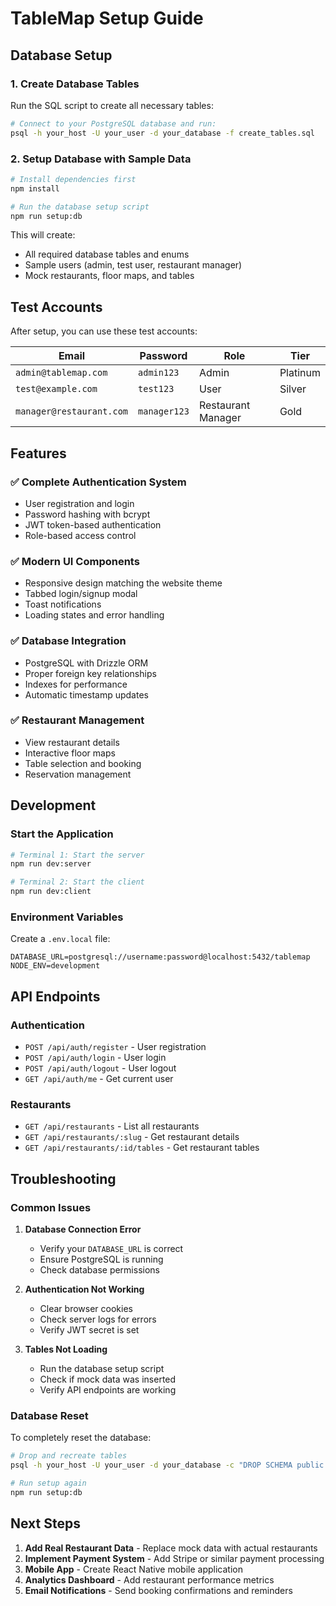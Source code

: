 # TableMap Setup Guide

## Database Setup

### 1. Create Database Tables

Run the SQL script to create all necessary tables:

```bash
# Connect to your PostgreSQL database and run:
psql -h your_host -U your_user -d your_database -f create_tables.sql
```

### 2. Setup Database with Sample Data

```bash
# Install dependencies first
npm install

# Run the database setup script
npm run setup:db
```

This will create:
- All required database tables and enums
- Sample users (admin, test user, restaurant manager)
- Mock restaurants, floor maps, and tables

## Test Accounts

After setup, you can use these test accounts:

| Email | Password | Role | Tier |
|-------|----------|------|------|
| `admin@tablemap.com` | `admin123` | Admin | Platinum |
| `test@example.com` | `test123` | User | Silver |
| `manager@restaurant.com` | `manager123` | Restaurant Manager | Gold |

## Features

### ✅ Complete Authentication System
- User registration and login
- Password hashing with bcrypt
- JWT token-based authentication
- Role-based access control

### ✅ Modern UI Components
- Responsive design matching the website theme
- Tabbed login/signup modal
- Toast notifications
- Loading states and error handling

### ✅ Database Integration
- PostgreSQL with Drizzle ORM
- Proper foreign key relationships
- Indexes for performance
- Automatic timestamp updates

### ✅ Restaurant Management
- View restaurant details
- Interactive floor maps
- Table selection and booking
- Reservation management

## Development

### Start the Application

```bash
# Terminal 1: Start the server
npm run dev:server

# Terminal 2: Start the client
npm run dev:client
```

### Environment Variables

Create a `.env.local` file:

```env
DATABASE_URL=postgresql://username:password@localhost:5432/tablemap
NODE_ENV=development
```

## API Endpoints

### Authentication
- `POST /api/auth/register` - User registration
- `POST /api/auth/login` - User login
- `POST /api/auth/logout` - User logout
- `GET /api/auth/me` - Get current user

### Restaurants
- `GET /api/restaurants` - List all restaurants
- `GET /api/restaurants/:slug` - Get restaurant details
- `GET /api/restaurants/:id/tables` - Get restaurant tables

## Troubleshooting

### Common Issues

1. **Database Connection Error**
   - Verify your `DATABASE_URL` is correct
   - Ensure PostgreSQL is running
   - Check database permissions

2. **Authentication Not Working**
   - Clear browser cookies
   - Check server logs for errors
   - Verify JWT secret is set

3. **Tables Not Loading**
   - Run the database setup script
   - Check if mock data was inserted
   - Verify API endpoints are working

### Database Reset

To completely reset the database:

```bash
# Drop and recreate tables
psql -h your_host -U your_user -d your_database -c "DROP SCHEMA public CASCADE; CREATE SCHEMA public;"

# Run setup again
npm run setup:db
```

## Next Steps

1. **Add Real Restaurant Data** - Replace mock data with actual restaurants
2. **Implement Payment System** - Add Stripe or similar payment processing
3. **Mobile App** - Create React Native mobile application
4. **Analytics Dashboard** - Add restaurant performance metrics
5. **Email Notifications** - Send booking confirmations and reminders
